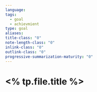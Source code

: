 ```yaml
---
language: 
tags:
  - goal
  - achievmient
type: goal
aliases: 
title-class: "0"
note-length-class: "0"
inlink-class: "0"
outlink-class: "0"
progressive-summarization-maturity: "0"
---
```

# <% tp.file.title %>
